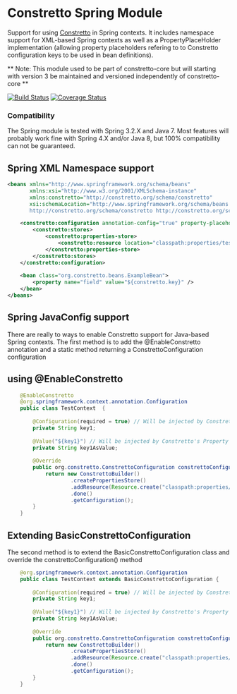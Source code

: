 Constretto Spring Module
========================

Support for using [Constretto](//github.com/constretto/constretto-core) in Spring contexts. It includes namespace support for XML-based Spring contexts as well 
as a PropertyPlaceHolder implementation (allowing property placeholders refering to to Constretto configuration keys 
to be used in bean definitions).

** Note: This module used to be part of constretto-core but will starting with version 3 be maintained and versioned independently of constretto-core **

[![Build Status](https://travis-ci.org/constretto/constretto-spring.png)](https://travis-ci.org/constretto/constretto-spring)
[![Coverage Status](https://img.shields.io/coveralls/constretto/constretto-spring.svg)](https://coveralls.io/r/constretto/constretto-spring)



### Compatibility
The Spring module is tested with Spring 3.2.X and Java 7. Most features will probably work fine with Spring 4.X and/or Java 8, but 100% compatibility can not be guaranteed.  


Spring XML Namespace support
----------------------------

```xml
<beans xmlns="http://www.springframework.org/schema/beans"
       xmlns:xsi="http://www.w3.org/2001/XMLSchema-instance"
       xmlns:constretto="http://constretto.org/schema/constretto"
       xsi:schemaLocation="http://www.springframework.org/schema/beans http://www.springframework.org/schema/beans/spring-beans.xsd
       http://constretto.org/schema/constretto http://constretto.org/schema/constretto/constretto-1.2.xsd">

    <constretto:configuration annotation-config="true" property-placeholder="true">
        <constretto:stores>
            <constretto:properties-store>
                <constretto:resource location="classpath:properties/test1.properties"/>
            </constretto:properties-store>
        </constretto:stores>
    </constretto:configuration>
    
    <bean class="org.constretto.beans.ExampleBean">
        <property name="field" value="${constretto.key}" />
    </bean>
</beans>
```

Spring JavaConfig support
----------------------------
There are really to ways to enable Constretto support for Java-based Spring contexts. The first method is to add the 
@EnableConstretto annotation and a static method returning a ConstrettoConfiguration configuration
## using @EnableConstretto 
```java
    @EnableConstretto
    @org.springframework.context.annotation.Configuration
    public class TestContext  {
    
        @Configuration(required = true) // Will be injected by Constretto's Configuration processor
        private String key1;
    
        @Value("${key1}") // Will be injected by Constretto's Property placeholder processor
        private String key1AsValue;
    
        @Override
        public org.constretto.ConstrettoConfiguration constrettoConfiguration() {
            return new ConstrettoBuilder()
                    .createPropertiesStore()
                    .addResource(Resource.create("classpath:properties/test1.properties"))
                    .done()
                    .getConfiguration();
        }
    }
```
## Extending BasicConstrettoConfiguration
The second method is to extend the BasicConstrettoConfiguration class and override the constrettoConfiguration() method
```java
    @org.springframework.context.annotation.Configuration
    public class TestContext extends BasicConstrettoConfiguration {
    
        @Configuration(required = true) // Will be injected by Constretto's Configuration processor
        private String key1;
    
        @Value("${key1}") // Will be injected by Constretto's Property placeholder processor
        private String key1AsValue;
    
        @Override
        public org.constretto.ConstrettoConfiguration constrettoConfiguration() {
            return new ConstrettoBuilder()
                    .createPropertiesStore()
                    .addResource(Resource.create("classpath:properties/test1.properties"))
                    .done()
                    .getConfiguration();
        }
    }
```

